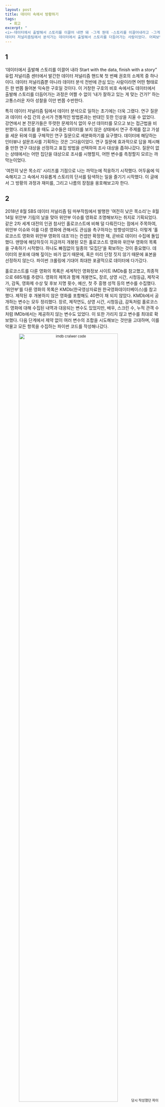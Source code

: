 ```yaml
---
layout: post
title: 데이터 속에서 방황하기
tags:
  - 회고
excerpt: "
<i>-데이터에서 출발해서 스토리를 이끌어 내면 돼 -그게 뭔데 -스토리를 이끌어내라고 -그게 어떻게 하는건데</i><br>
데이터 저널리즘팀에서 분석가는 데이터에서 출발해서 스토리를 더듬어가는 사람이었다. 어찌보면 방황이라고 할만한 그 과정과 재미를, 그리고 나름의 강점을 옹호해보고자 한다."
--- 
```


## 1
‘데이터에서 출발해 스토리를 이끌어 내라 Start with the data, finish with a story” 유럽 저널리즘 센터에서 발간한 데이터 저널리즘 핸드북 첫 번째 권호의 소제목 중 하나이다. 데이터 저널리즘뿐 아니라 데이터 분석 전반에 관심 있는 사람이라면 어떤 형태로든 한 번쯤 들어본 익숙한 구호일 것이다. 이 거창한 구호의 비호 속에서도 데이터에서 출발해 스토리를 더듬어가는 과정은 어쩔 수 없이 ‘내가 잘하고 있는 게 맞는 건가?’ 하는 고통스러운 자아 성찰을 이만 번쯤 수반한다.  

특히 데이터 저널리즘 팀에서 데이터 분석으로 일하는 초기에는 더욱 그랬다. 연구 질문과 데이터 수집 간의 순서가 전통적인 방법론과는 반대인 듯한 인상을 지울 수 없었다. 강연에서 본 전문가들은 뚜렷한 문제의식 없이 우선 데이터를 모으고 보는 접근법을 비판했다. 리포트를 쓸 때도 교수들은 데이터를 보지 않은 상태에서 연구 주제를 잡고 가설을 세운 뒤에 이를 구체적인 연구 질문으로 세분화하기를 요구했다. 데이터에 해당하는 인터뷰나 설문조사를 기획하는 것은 그다음이었다. 연구 질문에 효과적으로 답을 제시해 줄 만한 연구 대상을 선정하고 표집 방법을 선택하여 조사 대상을 좁혀나갔다. 질문이 없는 상태에서는 어떤 집단을 대상으로 조사를 시행할지, 어떤 변수를 측정할지 모르는 까막눈이었다.  

'여전히 낮은 목소리' 시리즈를 기점으로 나는 까막눈에 적응하기 시작했다. 어두움에 익숙해지고 그 속에서 자유롭게 스토리의 단서를 탐색하는 일을 즐기기 시작했다. 이 글에서 그 방황의 과정과 재미를, 그리고 나름의 장점을 옹호해보고자 한다.


## 2
2018년 8월 SBS 데이터 저널리즘 팀 마부작침에서 발행한 '여전히 낮은 목소리'는 8월 14일 위안부 기림의 날을 맞아 위안부 이슈를 영화로 조명해보자는 취지로 기획되었다. 같은 2차 세계 대전의 인권 참사인 홀로코스트에 비해 덜 다뤄진다는 점에서 주목하여, 위안부 이슈와 이를 다룬 영화에 관해서도 관심을 촉구하자는 방향성이었다. 이렇게 ‘홀로코스트 영화와 위안부 영화의 대조’라는 컨셉만 확정한 채, 곧바로 데이터 수집에 돌입했다. 맨땅에 해당하듯이 지금까지 개봉된 모든 홀로코스트 영화와 위안부 영화의 목록을 구축하기 시작했다. 하나도 빠짐없이 일종의 ‘모집단’을 확보하는 것이 중요했다. 데이터의 분포에 대해 짚이는 바가 없기 때문에, 혹은 미리 단정 짓지 않기 때문에 표본을 선정하지 않는다. 파이썬 크롤링에 기대어 최대한 포괄적으로 데이터에 다가갔다.  

홀로코스트를 다룬 영화의 목록은 세계적인 영화정보 사이트 IMDb를 참고했고, 최종적으로 685개를 추렸다. 영화의 제목과 함께 개봉연도, 장르, 상영 시간, 시청등급, 제작국가, 감독, 영화제 수상 및 후보 지명 횟수, 예산, 첫 주 흥행 성적 등의 변수를 수집했다. ‘위안부’를 다룬 영화의 목록은 KMDb(한국영상자료원 한국영화데이터베이스)를 참고했다. 제작된 후 개봉하지 않은 영화를 포함해도 40편이 채 되지 않았다. KMDb에서 공개하는 변수는 모두 정리했다. 장르, 제작연도, 상영 시간, 시청등급, 감독처럼 홀로코스트 영화에 대해 수집된 내역과 대응되는 변수도 있었지만, 배우, 스크린 수, 누적 관객 수처럼 IMDb에서는 제공하지 않는 변수도 있었다. 이 또한 가리지 않고 변수를 최대로 확보했다. 다음 단계에서 제약 없이 여러 변수의 조합을 시도해보는 것만을 고대하며, 이를 악물고 모든 항목을 수집하는 파이썬 코드를 작성해나갔다.

<p align="center"  style="font-size:80%;">
  <img src="{{site.baseurl}}/images/imdb_crawler.png" alt="imdb cralwer code" width="80%"/>
  당시 작성했던 파이썬 크롤링 코드의 일부. 
  <a href="https://github.com/yoongaemii/IMDBcrawler">전체 소스코드 보기</a>
</p>


## 3
그렇다면 어떻게 조합을 실험하고, 스토리를 구상할까? 흔히들 EDA라고 부르는 탐색적 데이터 분석에는 다양한 지침과 팁들이 오가지만, 결국 ‘분석가 본인의 문제의식이 중요합니다’하는 원론적인 말로 귀결되기 마련이다. 내가 이 분석에 임하면서 깨달은 그나마 실질적인 지침은, 그래프를 그리는 걸 두려워하지 말자는 것이었다. 사실 두렵다기보다는 귀찮은 경우가 많다. 수치가 빼곡히 적힌 테이블을 보고 ‘아 대충 어떤 추세인지 알겠다. 단순한데 그래프까지 그릴 필요는 없겠네’ 하고 넘어가는 식이다. 그렇게 우리는 중요한 단서를 무심코 지나가 버린다. 아무리 단순한 기초 통계량도 시각적으로 봤을 때 특이점을 파악하기 쉽다. 그런 점에서 시각화는 데이터와 직관을 잇는 가교의 역할을 한다고 나는 믿는다.  

그렇게 믿는다고 갑자기 그래프 그리기가 안귀찮아진 것은 아니었다. 그래서 그래프 하나에 소요되는 비용을 최소화하는 방법을 꾸준히 마련해 가야겠다는 생각이 들었다. 다음 학기에 데이터 분석 학회를 하면서 시각화 스터디를 기획한 것도, 더 아름답고 효과적인 시각화를 위해서라기보단 간편하고 신속한 시각화를 위해서였다. 단, 여기서 탐색적 시각화는 다른 팀원들에게 보여주거나 발행하는 목적의 시각화와는 확실히 구분해야 한다. 탐색을 위한 그래프는 엉성하더라도 다양하게 그려보는 방향이 좋다. 파이썬이나 R의 유려한 패키지가 아니어도 좋다. 엑셀이어도 좋다. 위안부 영화의 경우 데이터 포인트가 몇 개 되지 않아 손으로 그렸다. 남들에게 보여줄 것이라면 절대 선택하지 않을 요란하고 복잡한 시각적 cue를 사용했다. 무리하게 여러 개의 변수를 하나의 그래프 안에 표현했다. 구분선을 이리 저리 그려보며 퍼즐을 여기 저기 갖다대 보았다.


## 4
그 그래프를 통해 데이터의 특이점을 발견하는 것이 스토리 구성의 첫번째 단계다. 가장 쉬운 예시는 증감의 추세이다. 홀로코스트를 다룬 영화의 수를 연도별로 줄 세워보니, 완만하게 증가세를 그리거나 감소세를 보이는 부분과 달리 1년 새에 급격하게 영화의 수가 증가하는 지점이 있었다. 1942년이었다. 그 이유가 자연스럽게 궁금해진다. 이렇게 추세의 이유와 배경을 리서치하는 과정이 두번째 단계에 해당한다. 홀로코스트 관련 영화가 급증하기 1년 전, 1941년은 미국이 세계 제2차 대전에 참전한 해였다. 제작 국가 별 그래프를 그려보니 1942년 개봉한 32편의 영화 중 30편이 미국에서 제작되었다(이럴 때 모든 항목을 크롤링하길 잘했다는 생각에 뿌듯해진다). 홀로코스트를 포함하여 나치 정부의 반인륜적 행태를 고발하는 영화들은 미국의 전쟁 참여에 명분을 주었다. 즉, 이 시기 제작된 영화들은 미국이 단순히 승리를 위해 전쟁에 임하는 것이 아니라, 평등과 민주주의를 위협하는 적을 상대한다는 의미를 부여하는 기능을 했다. 

<p align="center"  style="font-size:80%;">
  <img src="{{site.baseurl}}/images/movie_byyear.png" alt="위안부 영화와 홀로코스트 영화" width="80%"/>
  홀로코스트 영화와 위안부 영화의 증감 추이
</p>


마법처럼 리서치로 이야기가 완성되는 경우도 있지만, 추가적인 데이터가 필요한 경우도 있다. 앞서 이야기한 1942년 이후로 한 번 더 홀로코스트 영화의 수가 급증했던 해가 1993년이었다.  리서치 결과, 이 때 쯤 홀로코스트가 냉전 이후 공산주의를 대체하며 ‘악’의 묘사로 자리잡았고, 홀로코스트가 그 유럽적인 맥락에서 탈피해 보다 광범위하게 인간의 잔인함을 성찰하는 기능을 수행하게 되었다는 분석이 우세했다. 그리고 그 중심에 쉰들러 리스트의 개봉과 미국의 홀로코스트 박물관 개장이라는 사건이 있었다.

첫번째 이유는 비교적 쉽게 이해할 수 있다. 쉰들러리스트의 개봉과 흥행, 많은 수상으로 말미암아 홀로코스트 소재를 소재로 하는 영화가 더 활발히 제작됐다는 것이다. 그런데 홀로코스트 박물관 개장이 그 유명한 쉰들러리스트 만큼이나 일반 대중들의 마음을 움직였을까? 박물관 하나의 영향력이 영화 제작을 촉진할 만큼 광범위한 영향력이 있다는 사실은 크게 와닿지 않았다. 이런 순간에 이 작업은 나 혼자 배우고 깨달음을 얻기 위한 게 아니라는 점을 되새긴다. 팀원들을 설득하고, 궁극적으로는 기사의 독자들을 설득해야 했다. 그래서 박물관의 영향력을 ‘사람들의 마음에 와닿게 할 수 있는' 자료를 더 찾아 헤맸다. 그 때 마주친 것이 구글 트렌드 데이터다. 구글은 시기 별 검색어의 인기와 연관 검색어 및 키워드를 살펴볼 수 있는 '구글 트렌드’ 기능을 제공한다. 에 지역을 미국으로 한정하고 홀로코스트를 키워드로 검색한 결과,  상위 연관 토픽 및 검색어로 “Holocaust Museum”, “Washington DC”(박물관의 위치) 등이 등장했다.  미국인들에게 홀로코스트 뮤지엄이 홀로코스트에 대한 현대의 기억과 이미지를 형성하는 데 상당한 영향을 줬다는 사실이, 그제야 와닿았다. 


<p align="center"  style="font-size:80%;">
  <img src="{{site.baseurl}}/images/interactive_main.jpg" alt="인터랙티브 시각화" width="80%"/>
  자세한 내용과 일본군 ‘위안부’의 영화화가 궁금하다면? 
  <a href="http://mabu.newscloud.sbs.co.kr/201808murmuring/">인터랙티브 기사 보기</a>
</p>


## 5
그렇게 우리는 홀로코스트의 영화화에 작용한 역사를 훑어볼 수 있었다. 물론 이렇게 구성한 스토리가 우리의 기획의도를 완벽히 따라주길 기대하긴 힘들다. 일본군 ‘위안부’ 영화화의 부진을 홀로코스트 영화와 대조하여 드러내려했던 기획 의도와 달리, 홀로코스트가 대량으로 영화화가 된 것은 생각보다 정치적인 배경이 많이 작용했다는 사실을 발견했다. 이는 데이터가 증명해주고 있었다. 데이터에서 시작하여 문제의식과 스토리를 찾아가는 방법의 한계라면 한계다. 데이터가 우리를 어디로 이끌지 예측할 수 없다는 점.

동시에 강점도 발견했다. 첫번째, 데이터 수집의 과정에서부터 투명성이 보장된다. 홀로코스트 영화와 위안부 영화에 대해서 어떠한 전제도 없이 ‘전수 조사’를 하듯 데이터를 수집했다. 분석 과정에서 편향에 비해 간과되는 수집에서의 편향을 방지할 수 있다. 어떤 분석가는 자신만의 문제 의식을 가지고 촘촘하게 데이터 수집 과정을 설계하고자 한다. 이를 자의적이라며 비판하고 싶은 것이 아니다. 이를 전통적인 방법론으로 본다면 보다 투명한 과정을 원하는 지금의 독자들에게는 새로운 방법론이 필요할 수도 있다는 이야기다. 두번째로, 배경 지식이 비교적 부족한 상태에서도 분석에 돌입할 수 있다는 점이다. 배경지식의 부족을 앞서 언급한 ‘현실적인 제약’ 중 일부로 볼 수 있겠으나, 많은 분석가가 한 달 마다 새로운 도메인에 대한 분석을 요구받는 현 상황을 쉬쉬하며 외면해서는 안된다. 이는 예외적인 상황이거나 안타까운 현실적 제약이 아니다. 어떤 분석가에게 이는 일의 숙명이며, 새로운 도메인을 알아가는 과정도 데이터 분석의 본질이다. 그런 상황에서 나는 데이터에서부터 도메인을 배우고 리서치를 시작할 단서와 출발점을 얻는 보다 실질적인 지침이 필요하다고 생각하며, 이번에 시도한 이 방법도 이를 탐구하고 있는 사람들에게 도움이 되었으면 좋겠다.

